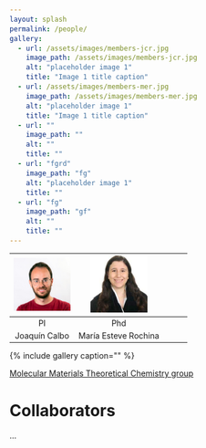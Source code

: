 ```yaml
---
layout: splash
permalink: /people/
gallery:
  - url: /assets/images/members-jcr.jpg
    image_path: /assets/images/members-jcr.jpg
    alt: "placeholder image 1"
    title: "Image 1 title caption"
  - url: /assets/images/members-mer.jpg
    image_path: /assets/images/members-mer.jpg
    alt: "placeholder image 1"
    title: "Image 1 title caption"
  - url: "" 
    image_path: ""
    alt: ""
    title: ""
  - url: "fgrd"
    image_path: "fg"
    alt: "placeholder image 1"
    title: ""
  - url: "fg"
    image_path: "gf"
    alt: ""
    title: ""
---
```


| <img src="/assets/images/members-jcr.jpg" alt="drawing" width="100"/>  | <img src="/assets/images/members-mer.jpg" alt="drawing" width="100"/>  |  |  |  |
|:---:|:---:|:---:|:---:|:---:|
| PI  | Phd  |   |   |   |
| Joaquín Calbo | María Esteve Rochina | | | | 


{% include gallery caption="" %}

 
[Molecular Materials Theoretical Chemistry group](http://www.molmattc.com/)


# Collaborators
...  



